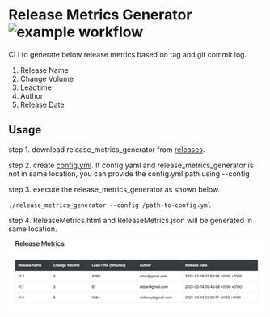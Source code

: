 # Release Metrics Generator ![example workflow](https://github.com/smutil/release_metrics_generator/actions/workflows/build-actions.yml/badge.svg)

CLI to generate below release metrics based on tag and git commit log.
1. Release Name
2. Change Volume
3. Leadtime
4. Author
5. Release Date


Usage
-----
 step 1. download release_metrics_generator from <a href=https://github.com/smutil/release_metrics_generator/releases>releases</a>. 
 
 step 2. create [config.yml](https://github.com/smutil/release_metrics_generator/config.yml). If config.yaml and release_metrics_generator is not in same location, you can provide the config.yml path using --config
 
 step 3. execute the release_metrics_generator as shown below. 
 
 ```
 ./release_metrics_generator --config /path-to-config.yml
 ```
 step 4. ReleaseMetrics.html and ReleaseMetrics.json will be generated in same location.

 ![Alt text](docs/images/release_metrics.png?raw=true "Title")

